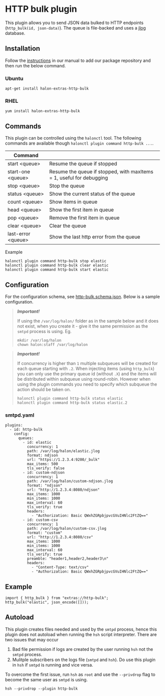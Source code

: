 # HTTP bulk plugin

This plugin allows you to send JSON data bulked to HTTP endpoints (```http_bulk(id, json-data)```). The queue is file-backed and uses a [jlog](https://github.com/omniti-labs/jlog) database.

## Installation

Follow the [instructions](https://docs.halon.io/manual/comp_install.html#installation) in our manual to add our package repository and then run the below command.

### Ubuntu

```
apt-get install halon-extras-http-bulk
```

### RHEL

```
yum install halon-extras-http-bulk
```

## Commands

This plugin can be controlled using the ``halonctl`` tool. The following commands are available though ``halonctl plugin command http-bulk ...``.

| Command | |
|------|------|
| start \<queue> | Resume the queue if stopped |
| start-one \<queue> | Resume the queue if stopped, with maxItems = 1, useful for debugging |
| stop \<queue> | Stop the queue |
| status \<queue> | Show the current status of the queue |
| count \<queue> | Show items in queue |
| head \<queue> | Show the first item in queue |
| pop \<queue> | Remove the first item in queue |
| clear \<queue> | Clear the queue |
| last-error \<queue> | Show the last http error from the queue |

Example 

```
halonctl plugin command http-bulk stop elastic 
halonctl plugin command http-bulk clear elastic 
halonctl plugin command http-bulk start elastic 
```

## Configuration

For the configuration schema, see [http-bulk.schema.json](http-bulk.schema.json). Below is a sample configuration.

> **_Important!_**
> 
> If using the `/var/log/halon/` folder as in the sample below and it does not exist, when you create it - give it the same permission as the `smtpd` process is using. Eg.
> ```
> mkdir /var/log/halon
> chown halon:staff /var/log/halon
> ```

> **_Important!_**
> 
> If concurrency is higher than ``1`` multiple subqueues will be created for each queue starting with ``.2``.
> When injecting items (using ``http_bulk``) you can only use the primary queue id (without ``.X``) and the items will be distributed within subqueue using round-robin.
> However when using the plugin commands you need to specify which subqueue the action should be taken on. 
> ```
> halonctl plugin command http-bulk status elastic
> halonctl plugin command http-bulk status elastic.2
> ```

### smtpd.yaml

```
plugins:
  - id: http-bulk
    config:
      queues:
        - id: elastic
          concurrency: 1
          path: /var/log/halon/elastic.jlog
          format: ndjson
          url: "https://1.2.3.4:9200/_bulk"
          max_items: 500
          tls_verify: false
        - id: custom-ndjson
          concurrency: 1
          path: /var/log/halon/custom-ndjson.jlog
          format: "ndjson"
          url: "http://1.2.3.4:8080/ndjson"
          max_items: 1000
          min_items: 1000
          max_interval: 60
          tls_verify: true
          headers:
            - "Authorization: Basic QWxhZGRpbjpvcGVuIHNlc2FtZQ=="
        - id: custom-csv
          concurrency: 1
          path: /var/log/halon/custom-csv.jlog
          format: "custom"
          url: "http://1.2.3.4:8080/csv"
          max_items: 1000
          min_items: 1000
          max_interval: 60
          tls_verify: true
          preamble: "header1,header2,header3\n"
          headers:
            - "Content-Type: text/csv"
            - "Authorization: Basic QWxhZGRpbjpvcGVuIHNlc2FtZQ=="
```

## Example

```
import { http_bulk } from "extras://http-bulk";
http_bulk("elastic", json_encode([]));
```

## Autoload

This plugin creates files needed and used by the `smtpd` process, hence this plugin does not autoload when running the `hsh` script interpreter. There are two issues that may occur

1) Bad file permission if logs are created by the user running `hsh` not the `smtpd` process.
2) Mulitple subscribers on the logs file (`smtpd` and `hsh`). Do use this plugin in `hsh` if `smtpd` is running and vice versa.

To overcome the first issue, run `hsh` as `root` and use the `--privdrop` flag to become the same user as `smtpd` is using.

```
hsh --privdrop --plugin http-bulk
```
